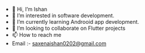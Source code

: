 - 👋 Hi, I’m Ishan
- 👀 I’m interested in software development.
- 🌱 I’m currently learning Androoid app development.
- 💞️ I’m looking to collaborate on Flutter projects
- 📫 How to reach me 
- Email :- saxenaishan0202@gmail.com

<!---
ishansaxena022/ishansaxena022 is a ✨ special ✨ repository because its `README.md` (this file) appears on your GitHub profile.
You can click the Preview link to take a look at your changes.
--->

